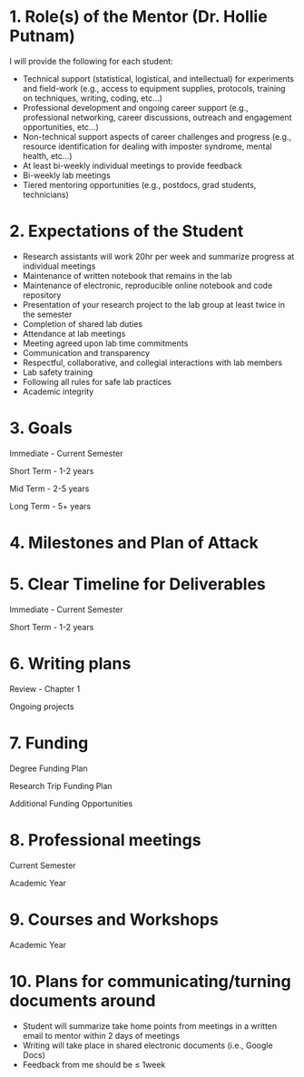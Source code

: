 # 1. Role(s) of the Mentor (Dr. Hollie Putnam)

I will provide the following for each student: 
*	Technical support (statistical, logistical, and intellectual) for experiments and field-work (e.g., access to equipment supplies, protocols, training on techniques, writing, coding, etc…)
*	Professional development and ongoing career support (e.g., professional networking, career discussions, outreach and engagement opportunities, etc…)
*	Non-technical support aspects of career challenges and progress (e.g., resource identification for dealing with imposter syndrome, mental health, etc…)
*	At least bi-weekly individual meetings to provide feedback
*	Bi-weekly lab meetings
*	Tiered mentoring opportunities (e.g., postdocs, grad students, technicians)

# 2. Expectations of the Student
*	Research assistants will work 20hr per week and summarize progress at individual meetings
*	Maintenance of written notebook that remains in the lab
*	Maintenance of electronic, reproducible online notebook and code repository
*	Presentation of your research project to the lab group at least twice in the semester
*	Completion of shared lab duties
*	Attendance at lab meetings
*	Meeting agreed upon lab time commitments
*	Communication and transparency
*	Respectful, collaborative, and collegial interactions with lab members
*	Lab safety training
*	Following all rules for safe lab practices
*	Academic integrity

# 3. Goals

Immediate - Current Semester

Short Term - 1-2 years

Mid Term - 2-5 years

Long Term - 5+ years

# 4. Milestones and Plan of Attack


# 5. Clear Timeline for Deliverables

Immediate - Current Semester

Short Term - 1-2 years

# 6. Writing plans
Review - Chapter 1

Ongoing projects

# 7. Funding 
Degree Funding Plan

Research Trip Funding Plan

Additional Funding Opportunities

# 8. Professional meetings

Current Semester

Academic Year

# 9. Courses and Workshops

Academic Year

# 10. Plans for communicating/turning documents around
*	Student will summarize take home points from meetings in a written email to mentor within 2 days of meetings
*	Writing will take place in shared electronic documents (i.e., Google Docs)
*	Feedback from me should be ≤ 1week

